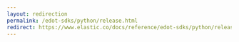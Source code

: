```yaml
---
layout: redirection
permalink: /edot-sdks/python/release.html
redirect: https://www.elastic.co/docs/reference/edot-sdks/python/release
---
```


